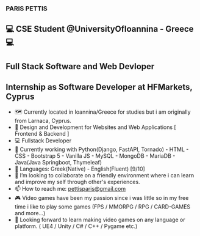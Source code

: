 ### PARIS PETTIS
## :computer: CSE Student @UniversityOfIoannina - Greece :computer:
## Full Stack Software and Web Devloper
## Internship as Software Developer at HFMarkets, Cyprus

- :world_map: Currently located in Ioannina/Greece for studies but i am originally from Larnaca, Cyprus.
- 🔭 Design and Development for Websites and Web Applications [ Frontend & Backend ]
- 💻 Fullstack Developer
- 🌱 Currently working with Python(Django, FastAPI, Tornado) - HTML - CSS - Bootstrap 5 - Vanilla JS - MySQL - MongoDB - MariaDB - Java(Java Springboot, Thymeleaf)
- 📢 Languages: Greek(Native) - English(Fluent) [9/10] 
- 👯 I’m looking to collaborate on a friendly environment where i can learn and improve my self through other's experiences.
- 📫 How to reach me: pettisparis@gmail.com
- :video_game: Video games have been my passion since i was little so in my free time i like to play some games (FPS / MMORPG / RPG / CARD-GAMES and more...)
- :game_die: Looking forward to learn making video games on any language or platform. ( UE4 / Unity / C# / C++ / Pygame etc.)
